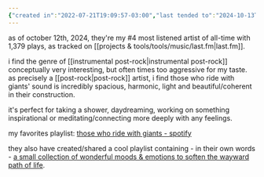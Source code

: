 ```yaml
---
{"created in":"2022-07-21T19:09:57-03:00","last tended to":"2024-10-13T00:32:52-03:00","tags":["music","artist","post-rock"],"dg-publish":true,"permalink":"/references/music/artists/those-who-ride-with-giants/","dgPassFrontmatter":true,"created":"2022-07-21T19:09:57.852-03:00","updated":"2024-10-13T00:32:52.892-03:00"}
---
```


as of october 12th, 2024, they're my #4 most listened artist of all-time with 1,379 plays, as tracked on [[projects & tools/tools/music/last.fm\|last.fm]].

i find the genre of [[instrumental post-rock\|instrumental post-rock]] conceptually very interesting, but often times too aggressive for my taste. as precisely a [[post-rock\|post-rock]] artist, i find those who ride with giants' sound is incredibly spacious, harmonic, light and beautiful/coherent in their construction.

it's perfect for taking a shower, daydreaming, working on something inspirational or meditating/connecting more deeply with any feelings.

my favorites playlist: [those who ride with giants - spotify](https://open.spotify.com/playlist/1bxWYeC3fmYKXvV8WLMZff?si=1947797625b94d63)

they also have created/shared a cool playlist containing - in their own words - [a small collection of wonderful moods & emotions to soften the wayward path of life](https://open.spotify.com/playlist/1UMZGWYhvwEphzwDC0VyUW?si=8348f54ff9854aa7).